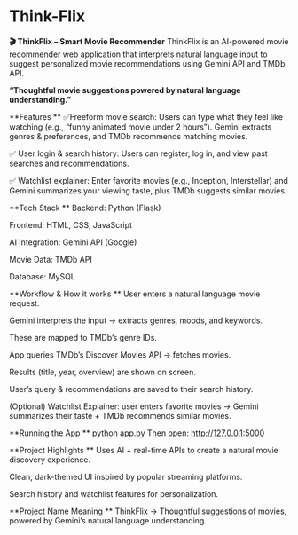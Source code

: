 # Think-Flix
**🎬 ThinkFlix – Smart Movie Recommender**
ThinkFlix is an AI-powered movie recommender web application that interprets natural language input to suggest personalized movie recommendations using Gemini API and TMDb API.

**“Thoughtful movie suggestions powered by natural language understanding.”**

**Features
**
✅Freeform movie search:
Users can type what they feel like watching (e.g., “funny animated movie under 2 hours”). Gemini extracts genres & preferences, and TMDb recommends matching movies.

✅ User login & search history:
Users can register, log in, and view past searches and recommendations.

✅ Watchlist explainer:
Enter favorite movies (e.g., Inception, Interstellar) and Gemini summarizes your viewing taste, plus TMDb suggests similar movies.

**Tech Stack
**
Backend: Python (Flask)

Frontend: HTML, CSS, JavaScript

AI Integration: Gemini API (Google)

Movie Data: TMDb API

Database: MySQL

**Workflow & How it works
**
User enters a natural language movie request.

Gemini interprets the input → extracts genres, moods, and keywords.

These are mapped to TMDb’s genre IDs.

App queries TMDb’s Discover Movies API → fetches movies.

Results (title, year, overview) are shown on screen.

User’s query & recommendations are saved to their search history.

(Optional) Watchlist Explainer: user enters favorite movies → Gemini summarizes their taste + TMDb recommends similar movies.

**Running the App
**
python app.py
Then open: http://127.0.0.1:5000

**Project Highlights
**
Uses AI + real-time APIs to create a natural movie discovery experience.

Clean, dark-themed UI inspired by popular streaming platforms.

Search history and watchlist features for personalization.

**Project Name Meaning
**
ThinkFlix → Thoughtful suggestions of movies, powered by Gemini’s natural language understanding.

